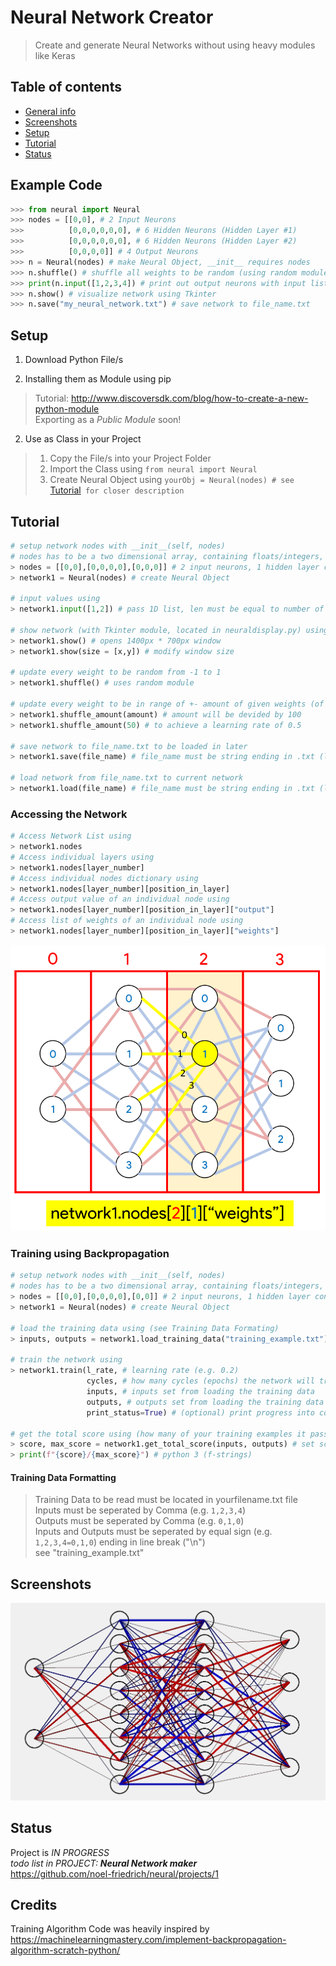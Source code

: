 # Neural Network Creator
> Create and generate Neural Networks without using heavy modules like Keras

## Table of contents
* [General info](#general-info)
* [Screenshots](#screenshots)
* [Setup](#setup)
* [Tutorial](#tutorial)
* [Status](#status)

## Example Code
```python
>>> from neural import Neural
>>> nodes = [[0,0], # 2 Input Neurons
>>>          [0,0,0,0,0,0], # 6 Hidden Neurons (Hidden Layer #1)
>>>          [0,0,0,0,0,0], # 6 Hidden Neurons (Hidden Layer #2)
>>>          [0,0,0,0]] # 4 Output Neurons
>>> n = Neural(nodes) # make Neural Object, __init__ requires nodes
>>> n.shuffle() # shuffle all weights to be random (using random module)
>>> print(n.input([1,2,3,4]) # print out output neurons with input list
>>> n.show() # visualize network using Tkinter
>>> n.save("my_neural_network.txt") # save network to file_name.txt
```

## Setup
1. Download Python File/s  

2. Installing them as Module using pip  
> Tutorial: http://www.discoversdk.com/blog/how-to-create-a-new-python-module  
> Exporting as a _Public Module_ soon!

2. Use as Class in your Project
> 1. Copy the File/s into your Project Folder  
> 2. Import the Class using `from neural import Neural`  
> 3. Create Neural Object using `yourObj = Neural(nodes) # see `[Tutorial](#tutorial)` for closer description`

## Tutorial
```python
# setup network nodes with __init__(self, nodes)
# nodes has to be a two dimensional array, containing floats/integers, representing nodes  
> nodes = [[0,0],[0,0,0,0],[0,0,0]] # 2 input neurons, 1 hidden layer containing 4 neurons, 3 output neurons
> network1 = Neural(nodes) # create Neural Object

# input values using  
> network1.input([1,2]) # pass 1D list, len must be equal to number of input neurons

# show network (with Tkinter module, located in neuraldisplay.py) using  
> network1.show() # opens 1400px * 700px window
> network1.show(size = [x,y]) # modify window size

# update every weight to be random from -1 to 1  
> network1.shuffle() # uses random module

# update every weight to be in range of +- amount of given weights (of another neural network)
> network1.shuffle_amount(amount) # amount will be devided by 100
> network1.shuffle_amount(50) # to achieve a learning rate of 0.5

# save network to file_name.txt to be loaded in later
> network1.save(file_name) # file_name must be string ending in .txt (located in same directory)

# load network from file_name.txt to current network  
> network1.load(file_name) # file_name must be string ending in .txt (located in same directory)
```
### Accessing the Network
```python
# Access Network List using
> network1.nodes
# Access individual layers using
> network1.nodes[layer_number]
# Access individual nodes dictionary using
> network1.nodes[layer_number][position_in_layer]
# Access output value of an individual node using
> network1.nodes[layer_number][position_in_layer]["output"]
# Access list of weights of an individual node using
> network1.nodes[layer_number][position_in_layer]["weights"]
```
![Example screenshot](https://github.com/noel-friedrich/neural/blob/main/neuralnodesstructure.PNG "Neural Network List Structure")
### Training using Backpropagation
```python
# setup network nodes with __init__(self, nodes)
# nodes has to be a two dimensional array, containing floats/integers, representing nodes  
> nodes = [[0,0],[0,0,0,0],[0,0]] # 2 input neurons, 1 hidden layer containing 4 neurons, 2 output neurons
> network1 = Neural(nodes) # create Neural Object

# load the training data using (see Training Data Formating)
> inputs, outputs = network1.load_training_data("training_example.txt") # must be .txt file in the same directory

# train the network using
> network1.train(l_rate, # learning rate (e.g. 0.2)
                 cycles, # how many cycles (epochs) the network will train through (e.g. 1000)
                 inputs, # inputs set from loading the training data
                 outputs, # outputs set from loading the training data
                 print_status=True) # (optional) print progress into console (Default is False)

# get the total score using (how many of your training examples it passes)
> score, max_score = network1.get_total_score(inputs, outputs) # set score and max_score
> print(f"{score}/{max_score}") # python 3 (f-strings)
```
#### Training Data Formatting
> Training Data to be read must be located in yourfilename.txt file  
> Inputs must be seperated by Comma (e.g. ```1,2,3,4```)  
> Outputs must be seperated by Comma (e.g. ```0,1,0```)  
> Inputs and Outputs must be seperated by equal sign (e.g. ```1,2,3,4=0,1,0```) ending in line break ("\n")  
> see "training_example.txt"  

## Screenshots
![Example screenshot](https://github.com/noel-friedrich/neural/blob/main/neural2884.PNG "Tkinter Visualization of Neural Network")

## Status
Project is _IN PROGRESS_  
_todo list in PROJECT: __Neural Network maker___  
https://github.com/noel-friedrich/neural/projects/1

## Credits
Training Algorithm Code was heavily inspired by https://machinelearningmastery.com/implement-backpropagation-algorithm-scratch-python/
